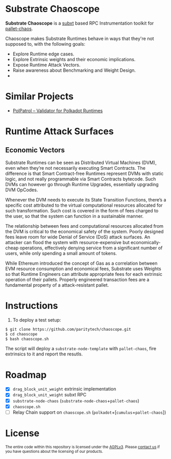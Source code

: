 # Substrate Chaoscope

**Substrate Chaoscope** is a [subxt](https://github.com/paritytech/subxt) based RPC Instrumentation toolkit for [pallet-chaos](https://github.com/paritytech/pallet-chaos).


Chaoscope makes Substrate Runtimes behave in ways that they're not supposed to, with the following goals: 
- Explore Runtime edge cases. 
- Explore Extrinsic weights and their economic implications.
- Expose Runtime Attack Vectors.
- Raise awareness about Benchmarking and Weight Design.
- 
# Similar Projects
- [PolPatrol – Validator for Polkadot Runtimes](https://chainsecurity.com/polpatrol-validator-for-polkadot-runtimes/)

# Runtime Attack Surfaces

## Economic Vectors

Substrate Runtimes can be seen as Distributed Virtual Machines (DVM), even when they’re not necessarily executing Smart Contracts. The difference is that Smart Contract-free Runtimes represent DVMs with static logic, and not really programmable via Smart Contracts bytecode. Such DVMs can however go through Runtime Upgrades, essentially upgrading DVM OpCodes.

Whenever the DVM needs to execute its State Transition Functions, there’s a specific cost attributed to the virtual computational resources allocated for such transformation. Such cost is covered in the form of fees charged to the user, so that the system can function in a sustainable manner.

The relationship between fees and computational resources allocated from the DVM is critical to the economical safety of the system. Poorly designed fees leave room for wide Denial of Service (DoS) attack surfaces. An attacker can flood the system with resource-expensive but economically-cheap operations, effectively denying service from a significant number of users, while only spending a small amount of tokens.

While Ethereum introduced the concept of Gas as a correlation between EVM resource consumption and economical fees, Substrate uses Weights so that Runtime Engineers can attribute appropriate fees for each extrinsic operation of their pallets. Properly engineered transaction fees are a fundamental property of a attack-resistant pallet.

# Instructions

1. To deploy a test setup:
```sh
$ git clone https://github.com/paritytech/chaoscope.git
$ cd chaoscope
$ bash chaoscope.sh
```

The script will deploy a `substrate-node-template` with `pallet-chaos`, fire extrinsics to it and report the resutls.

# Roadmap

- [x] `drag_block_unit_weight` extrinsic implementation
- [x] `drag_block_unit_weight` subxt RPC
- [x] `substrate-node-chaos` (`substrate-node-chaos`+`pallet-chaos`)
- [x] `chaoscope.sh`
- [ ] Relay Chain support on `chaoscope.sh` (`polkadot`+[`cumulus`+`pallet-chaos`])

# License

<sup>
The entire code within this repository is licensed under the <a href="LICENSE">AGPLv3</a>.
Please <a href="https://www.parity.io/contact/">contact us</a> if you have questions about the licensing of our
 products.
</sup>
